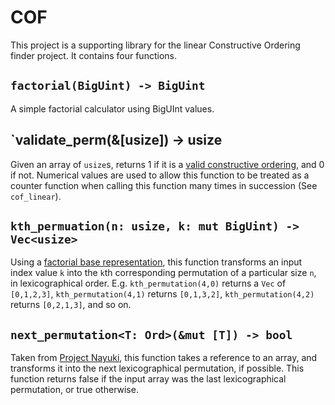 # COF 

This project is a supporting library for the linear Constructive Ordering finder project. It contains four functions.

## `factorial(BigUint) -> BigUint`
A simple factorial calculator using BigUInt values. 

## `validate_perm(&[usize]) -> usize
Given an array of `usize`s, returns 1 if it is a [valid constructive ordering](https://pubs.lib.umn.edu/index.php/mjum/article/view/4154), and 0 if not. Numerical values are used to allow this function to be treated as a counter function when calling this function many times in succession (See `cof_linear`).

## `kth_permuation(n: usize, k: mut BigUint) -> Vec<usize>`
Using a [factorial base representation](https://en.wikipedia.org/wiki/Factorial_number_system), this function transforms an input index value `k` into the `k`th corresponding permutation of a particular size `n`, in lexicographical order. E.g. `kth_permutation(4,0)` returns a `Vec` of `[0,1,2,3]`, `kth_permutation(4,1)` returns `[0,1,3,2]`, `kth_permutation(4,2)` returns `[0,2,1,3]`, and so on.

## `next_permutation<T: Ord>(&mut [T]) -> bool`
Taken from [Project Nayuki](https://www.nayuki.io/page/next-lexicographical-permutation-algorithm), this function takes a reference to an array, and transforms it into the next lexicographical permutation, if possible. This function returns false if the input array was the last lexicographical permutation, or true otherwise. 
